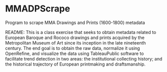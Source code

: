 MMADPScrape
===========

Program to scrape MMA Drawings and Prints (1600-1800) metadata

README: This is a class exercise that seeks to obtain metadata related to European Baroque and Rococo drawings and prints acquired by the Metropolitan Museum of Art since its inception in the late nineteenth century.
The end goal is to obtain the raw data, normalize it using OpenRefine, and visualize the data using TableauPublic software to facilitate trend detection in two areas: the institutional collecting history; and the historical trajectory of European printmaking and draftsmanship.
